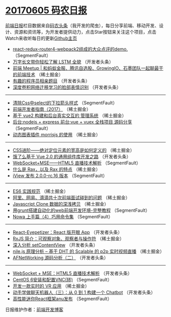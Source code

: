 # [20170605 码农日报](https://toutiao.qdkfweb.cn/date/2017/06/05)

[前端日报](https://qdkfweb.cn/c/news)栏目数据来自[码农头条](https://toutiao.qdkfweb.cn/)（我开发的爬虫），每日分享前端、移动开发、设计、资源和资讯等，为开发者提供动力，点击Star按钮来关注这个项目，点击Watch来收听每日的更新[Github主页](https://github.com/kujian/frontendDaily)
* [react-redux-router4-webpack2组成的大众点评的demo.](https://toutiao.qdkfweb.cn/40216.html) （SegmentFault）
* [万字长文带你轻松了解 LSTM 全貌](https://toutiao.qdkfweb.cn/40242.html) （开发者头条）
* [前端 Meetup | 和蚂蚁金服、腾讯自选股、GrowingIO、石墨团队一起聊最干的前端技术](https://toutiao.qdkfweb.cn/40180.html) （稀土掘金）
* [有趣的程序员相亲题目](https://toutiao.qdkfweb.cn/40238.html) （开发者头条）
* [深度卷积网络迁移学习的脸部表情识别](https://toutiao.qdkfweb.cn/40239.html) （开发者头条）

***
* [清除Css中select的下拉箭头样式](https://toutiao.qdkfweb.cn/40217.html) （SegmentFault）
* [前端开发者指南（2017）](https://toutiao.qdkfweb.cn/40183.html) （稀土掘金）
* [基于 vue2 构建和后台真实交互的 管理系统](https://toutiao.qdkfweb.cn/40184.html) （稀土掘金）
* [后台:nodejs + express  前台:vue  + vuex 全栈项目 源码分享](https://toutiao.qdkfweb.cn/40201.html) （SegmentFault）
* [动态图表插件 morrisjs 的使用](https://toutiao.qdkfweb.cn/40178.html) （稀土掘金）

***
* [CSS进阶——绝对定位元素的宽高是如何定义的](https://toutiao.qdkfweb.cn/40179.html) （稀土掘金）
* [饿了么基于 Vue 2.0 的通用组件库开发之路](https://toutiao.qdkfweb.cn/40226.html) （开发者头条）
* [WebSocket+MSE——HTML5 直播技术解析](https://toutiao.qdkfweb.cn/40204.html) （SegmentFault）
* [什么是 Rax，以及 Rax 的特点](https://toutiao.qdkfweb.cn/40169.html) （稀土掘金）
* [iView 发布 2.0.0-rc.16 版本](https://toutiao.qdkfweb.cn/40205.html) （SegmentFault）

***
* [ES6 实践规范](https://toutiao.qdkfweb.cn/40170.html) （稀土掘金）
* [阿里、网易、滴滴共十次前端面试碰到的问题](https://toutiao.qdkfweb.cn/40181.html) （稀土掘金）
* [Javascript Clone 数据的深浅拷贝](https://toutiao.qdkfweb.cn/40182.html) （稀土掘金）
* [用grunt搭建自动化的web前端开发环境-完整教程](https://toutiao.qdkfweb.cn/40207.html) （SegmentFault）
* [Nowa 上手篇（4）巧用命令集](https://toutiao.qdkfweb.cn/40208.html) （SegmentFault）

***
* [React-Eyepetizer：React 版开眼 App](https://toutiao.qdkfweb.cn/40241.html) （开发者头条）
* [RxJS 简介：可观察对象、观察者与操作符](https://toutiao.qdkfweb.cn/40185.html) （稀土掘金）
* [深入分析 setContentView](https://toutiao.qdkfweb.cn/40232.html) （开发者头条）
* [nile.js 原理分析 &#8211; 基于 DHT 的 Scalable 的 p2p 实时视频直播](https://toutiao.qdkfweb.cn/40186.html) （稀土掘金）
* [AFNetWorking 源码分析（二）](https://toutiao.qdkfweb.cn/40233.html) （开发者头条）

***
* [WebSocket + MSE：HTML5 直播技术解析](https://toutiao.qdkfweb.cn/40223.html) （开发者头条）
* [CentOS 6安装和配置VNC(转)](https://toutiao.qdkfweb.cn/40212.html) （SegmentFault）
* [开发一款实时的 VR 应用](https://toutiao.qdkfweb.cn/40177.html) （稀土掘金）
* [动手学做聊天机器人（三）：从 0 到 1 构建一个 Chatbot](https://toutiao.qdkfweb.cn/40224.html) （开发者头条）
* [高性能迷你React框架anu发布](https://toutiao.qdkfweb.cn/40202.html) （SegmentFault）

日报维护作者：[前端开发博客](https://qdkfweb.cn/) 